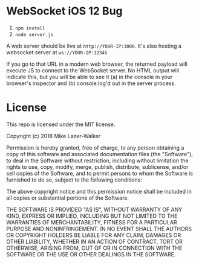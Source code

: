 # WebSocket iOS 12 Bug

1. `npm install`
2. `node server.js`

A web server should be live at `http://YOUR-IP:3000`. It's also hosting a websocket server at `ws://YOUR-IP:12345`

If you go to that URL in a modern web browser, the returned payload will execute JS to connect to the WebSocket server. No HTML output will indicate this, but you will be able to see it (a) in the console in your browser's inspector and (b) console.log'd out in the server process.

# License

This repo is licensed under the MIT license.

Copyright (c) 2018 Mike Lazer-Walker

Permission is hereby granted, free of charge, to any person obtaining a copy
of this software and associated documentation files (the "Software"), to deal
in the Software without restriction, including without limitation the rights
to use, copy, modify, merge, publish, distribute, sublicense, and/or sell
copies of the Software, and to permit persons to whom the Software is
furnished to do so, subject to the following conditions:

The above copyright notice and this permission notice shall be included in all
copies or substantial portions of the Software.

THE SOFTWARE IS PROVIDED "AS IS", WITHOUT WARRANTY OF ANY KIND, EXPRESS OR
IMPLIED, INCLUDING BUT NOT LIMITED TO THE WARRANTIES OF MERCHANTABILITY,
FITNESS FOR A PARTICULAR PURPOSE AND NONINFRINGEMENT. IN NO EVENT SHALL THE
AUTHORS OR COPYRIGHT HOLDERS BE LIABLE FOR ANY CLAIM, DAMAGES OR OTHER
LIABILITY, WHETHER IN AN ACTION OF CONTRACT, TORT OR OTHERWISE, ARISING FROM,
OUT OF OR IN CONNECTION WITH THE SOFTWARE OR THE USE OR OTHER DEALINGS IN THE
SOFTWARE.
